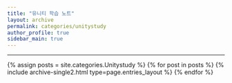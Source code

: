 ```yaml
---
title: "유니티 학습 노트"
layout: archive
permalink: categories/unitystudy
author_profile: true
sidebar_main: true
---
```


<!-- 공백이 포함되어 있는 카테고리 이름의 경우 site.categories['a b c'] 이런식으로! -->

***

{% assign posts = site.categories.Unitystudy %}
{% for post in posts %} {% include archive-single2.html type=page.entries_layout %} {% endfor %}